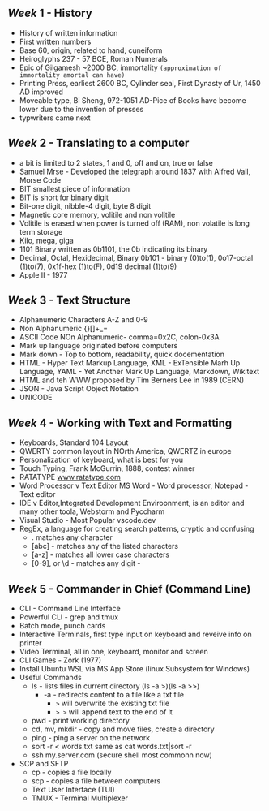 ## **_Week_** 1 - History
  * History of written information
  * First written numbers
  * Base 60, origin, related to hand, cuneiform
  * Heiroglyphs 237 - 57 BCE, Roman Numerals
  * Epic of Gilgamesh ~2000 BC, immortality ```(approximation of immortality amortal can have)```
  * Printing Press, earliest 2600 BC, Cylinder seal, First Dynasty of Ur, 1450 AD improved
  * Moveable type, Bi Sheng, 972-1051 AD-Pice of Books have become lower due to the invention of presses
  * typwriters came next
  
## **_Week_** 2 - Translating to a computer
  * a bit is limited to 2 states, 1 and 0, off and on, true or false
  * Samuel Mrse - Developed the telegraph around 1837 with Alfred Vail,  Morse Code
  * BIT smallest piece of information
  * BIT is short for binary digit
  * Bit-one digit, nibble-4 digit, byte 8 digit
  * Magnetic core memory, volitile and non volitile
  * Volitile is erased when power is turned off (RAM), non volatile is long term storage
  * Kilo, mega, giga
  * 1101 Binary  written as 0b1101, the 0b indicating its binary
  * Decimal, Octal, Hexidecimal, Binary 0b101 - binary (0)to(1), 0o17-octal (1)to(7), 0x1f-hex (1)to(F), 0d19 decimal (1)to(9)
  * Apple II - 1977

## **_Week_** 3 - Text Structure
  * Alphanumeric Characters A-Z and 0-9
  * Non Alphanumeric {}[]+_=
  * ASCII Code NOn Alphanumeric- comma=0x2C, colon-0x3A
  * Mark up language originated before computers
  * Mark down - Top to bottom, readability, quick docementation
  * HTML - Hyper Text Markup Language, XML - ExTensible Marh Up Language, YAML - Yet Another Mark Up Language, Markdown, Wikitext
  * HTML and teh WWW proposed by Tim Berners Lee in 1989 (CERN)
  * JSON - Java Script Object Notation
  * UNICODE

## **_Week_** 4 - Working with Text and Formatting
  * Keyboards, Standard 104 Layout
  * QWERTY common layout in NOrth America, QWERTZ in europe
  * Personalization of keyboard, what is best for you
  * Touch Typing, Frank McGurrin, 1888, contest winner
  * RATATYPE www.ratatype.com
  * Word Processor v Text Editor  MS Word - Word processor, Notepad - Text editor
  * IDE v Editor,Integrated Development Enviroonment, is an editor and many other toola, Webstorm and Pyccharm
  * Visual Studio - Most Popular  vscode.dev
  * RegEx, a language for creating search patterns, cryptic and confusing
     * . matches any character
     * [abc] - matches any of the listed characters
     * [a-z] - matches all lower case characters
     * [0-9], or \d - matches any digit  -

## **_Week_** 5 - Commander in Chief (Command Line)
 * CLI - Command Line Interface
 * Powerful CLI - grep and tmux
 * Batch mode, punch cards
 * Interactive Terminals, first type input on keyboard and reveive info on printer
 * Video Terminal, all in one, keyboard, monitor and screen
 * CLI Games - Zork (1977)
 * Install Ubuntu WSL via MS App Store (linux Subsystem for Windows)
 * Useful Commands
    * ls - lists files in current directory     (ls -a >)(ls -a >>)
      * -a - redirects content to a file like a txt file
        * `>` will overwrite the existing txt file
        * `> >` will append text to the end of it           
     * pwd - print working directory
     * cd, mv, mkdir - copy and move files, create a directory
     * ping - ping a server on the network
     * sort -r < words.txt same as cat words.txt|sort -r
     * ssh my.server.com   (secure shell most commonn now)
* SCP and SFTP
  * cp - copies a file locally
  * scp - copies a file between computers
  * Text User Interface (TUI)
  * TMUX - Terminal Multiplexer














